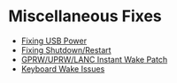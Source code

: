 # Miscellaneous Fixes

* [Fixing USB Power](/post-install/usb.md#fixing-usb-power)
* [Fixing Shutdown/Restart](/post-install/usb.md#fixing-shutdownrestart)
* [GPRW/UPRW/LANC Instant Wake Patch](/post-install/usb.md#gprwuprwlanc-instant-wake-patch)
* [Keyboard Wake Issues](/post-install/usb.md#keyboard-wake-issues)
